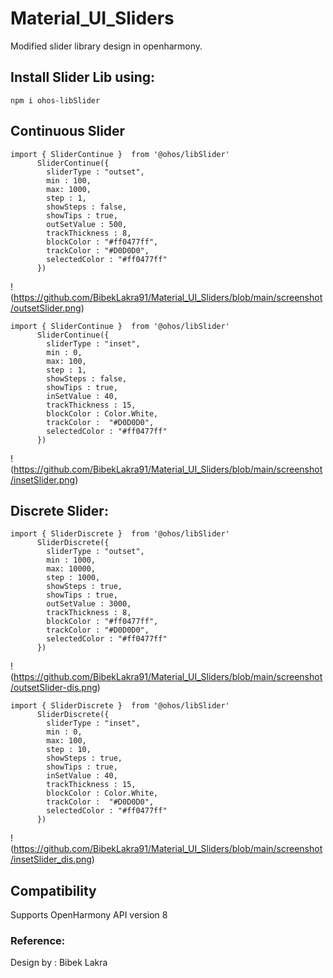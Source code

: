# Material_UI_Sliders

Modified slider library design in openharmony.

## Install Slider Lib using:

```npm i ohos-libSlider```

## Continuous Slider
```ets
import { SliderContinue }  from '@ohos/libSlider'
      SliderContinue({
        sliderType : "outset",
        min : 100,
        max: 1000,
        step : 1,
        showSteps : false,
        showTips : true,
        outSetValue : 500,
        trackThickness : 8,
        blockColor : "#ff0477ff",
        trackColor : "#D0D0D0",
        selectedColor : "#ff0477ff"
      })
```
!(https://github.com/BibekLakra91/Material_UI_Sliders/blob/main/screenshot/outsetSlider.png)

```ets
import { SliderContinue }  from '@ohos/libSlider'
      SliderContinue({
        sliderType : "inset",
        min : 0,
        max: 100,
        step : 1,
        showSteps : false,
        showTips : true,
        inSetValue : 40,
        trackThickness : 15,
        blockColor : Color.White,
        trackColor :  "#D0D0D0",
        selectedColor : "#ff0477ff"
      })
```
!(https://github.com/BibekLakra91/Material_UI_Sliders/blob/main/screenshot/insetSlider.png)

## Discrete Slider: 
```ets
import { SliderDiscrete }  from '@ohos/libSlider'
      SliderDiscrete({
        sliderType : "outset",
        min : 1000,
        max: 10000,
        step : 1000,
        showSteps : true,
        showTips : true,
        outSetValue : 3000,
        trackThickness : 8,
        blockColor : "#ff0477ff",
        trackColor : "#D0D0D0",
        selectedColor : "#ff0477ff"
      })
```
!(https://github.com/BibekLakra91/Material_UI_Sliders/blob/main/screenshot/outsetSlider-dis.png)

```ets
import { SliderDiscrete }  from '@ohos/libSlider'
      SliderDiscrete({
        sliderType : "inset",
        min : 0,
        max: 100,
        step : 10,
        showSteps : true,
        showTips : true,
        inSetValue : 40,
        trackThickness : 15,
        blockColor : Color.White,
        trackColor :  "#D0D0D0",
        selectedColor : "#ff0477ff"
      })
```
!(https://github.com/BibekLakra91/Material_UI_Sliders/blob/main/screenshot/insetSlider_dis.png)

            
      


## Compatibility
Supports OpenHarmony API version 8

### Reference:
Design by : Bibek Lakra
